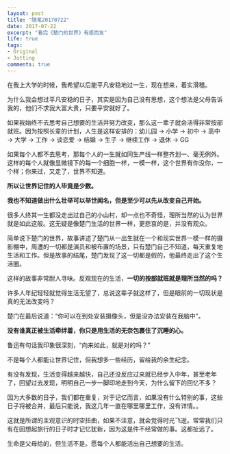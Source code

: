 ```yaml
---
layout: post
title: "随笔20170722"
date: 2017-07-22
excerpt: "看完《楚门的世界》有感而发"
life: true
tags: 
- Original
- Jotting
comments: true
---
```


在我上大学的时候，我希望以后能平凡安稳地过一生，现在想来，着实滑稽。

为什么我会想过平凡安稳的日子，其实是因为自己没有思想，这个想法是父母告诉我的，他们不求我大富大贵，只要平安就好了。

如果我始终不去思考自己想要的生活并努力改变，那么这一辈子就会活得非常按部就班。因为按照长辈的计划，人生是这样安排的：幼儿园 -> 小学 -> 初中 -> 高中 -> 大学 -> 工作 -> 谈恋爱 -> 结婚 -> 生子 -> 继续工作 -> 退休 -> GG

如果每个人都不去思考，那每个人的一生就如同生产线一样整齐划一、毫无例外。这样的每个人就像显微镜下的每一个细胞一样，一模一样，这个世界有你没你，一个样；你来过，又走了，世界不知道。

**所以让世界记住的人毕竟是少数。**

**我也不知道做出什么壮举可以举世闻名，但是至少可以先从改变自己开始。**

很多人终其一生都没走出过自己的小山村，却一点也不奇怪，理所当然的认为世界就是如此这般。这无疑是像楚门生活的世界一样，更悲哀的是，并没有观众。

简单说下楚门的世界，故事讲述了楚门从一出生就在一个和现实世界一模一样的摄影棚中，周遭的一切都是演员和被布置的场景，只有楚门自己不知道，每天重复地生活和工作。但是故事的结尾，楚门发现了这一切都是假的，他最终走出了这个生活圈。

这样的故事非常耐人寻味。反观现在的生活，**一切的按部就班就是理所当然的吗？**

许多人年纪轻轻就觉得生活无望了，总说这辈子就这样了，但是眼前的一切现状是真的无法改变吗？

楚门在最后说道：“你可以在到处安装摄像头，但是没办法安装在我脑中”。

**没有谁真正被生活牵绊着，你只是用生活的无奈包裹住了沉睡的心。**

鲁迅有句话我印象很深刻，“向来如此，就是对的吗？”

不是每个人都能让世界记住，但我想多一些经历，留给我的余生纪念。

有没有发现，生活变得越来越快，自己还没反应过来就已经步入中年，甚至老年了，回望过去发现，明明自己一步一脚印地走到今天，为什么留下的回忆不多？

因为大多数的日子，我们都在重复，对于记忆而言，如果没有什么特别的事，这些日子将被合并，最后只能说，我这几年一直在哪里哪里工作，没有详情。。

这就是所谓的主观意识的时空扭曲，如果不注意，就会觉得时光飞逝。常常我们只有在回想起旅行的日子时才记忆犹新，因为这是件不经常做的事。这都扯远了。

生命是父母给的，但生活不是。愿每个人都能活出自己想要的生活。
